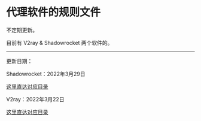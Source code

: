 # 代理软件的规则文件

不定期更新。

目前有 V2ray & Shadowrocket 两个软件的。

----

更新日期：

Shadowrocket：2022年3月29日

[这里直达对应目录](https://github.com/rollgotobed/Shadowrocket-rule/tree/master/Shadowrocket)

V2ray：2022年3月22日

[这里直达对应目录](https://github.com/rollgotobed/Shadowrocket-rule/tree/master/V2rayN)
